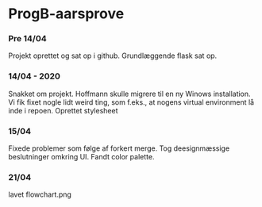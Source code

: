 # ProgB-aarsprove

### Pre 14/04
Projekt oprettet og sat op i github. Grundlæggende flask sat op.

### 14/04 - 2020
Snakket om projekt. Hoffmann skulle migrere til en ny Winows installation. Vi fik fixet nogle lidt weird ting, som f.eks., at nogens virtual environment lå inde i repoen.
Oprettet stylesheet

### 15/04
Fixede problemer som følge af forkert merge. Tog deesignmæssige beslutninger omkring UI. Fandt color palette.

### 21/04
lavet flowchart.png